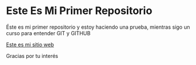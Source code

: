 # Este Es Mi Primer Repositorio

Éste es mi primer repositorio y estoy haciendo una prueba, mientras sigo un curso para entender GIT y GITHUB

[Este es mi sitio web](htts://www.pipechavez.me)

Gracias por tu interés
